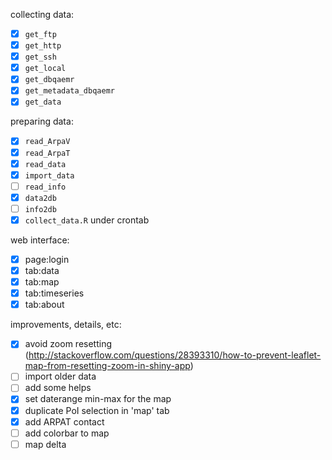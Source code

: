 collecting data:

- [x] `get_ftp`
- [x] `get_http`
- [x] `get_ssh`
- [x] `get_local`
- [x] `get_dbqaemr`
- [x] `get_metadata_dbqaemr`
- [x] `get_data`

preparing data:

- [x] `read_ArpaV`
- [x] `read_ArpaT`
- [x] `read_data`
- [x] `import_data`
- [ ] `read_info`
- [x] `data2db`
- [ ] `info2db`
- [x] `collect_data.R` under crontab

web interface:

- [x] page:login
- [x] tab:data
- [x] tab:map
- [x] tab:timeseries
- [x] tab:about

improvements, details, etc:
- [x] avoid zoom resetting (http://stackoverflow.com/questions/28393310/how-to-prevent-leaflet-map-from-resetting-zoom-in-shiny-app)
- [ ] import older data
- [ ] add some helps
- [x] set daterange min-max for the map
- [x] duplicate PoI selection in 'map' tab
- [x] add ARPAT contact
- [ ] add colorbar to map
- [ ] map delta